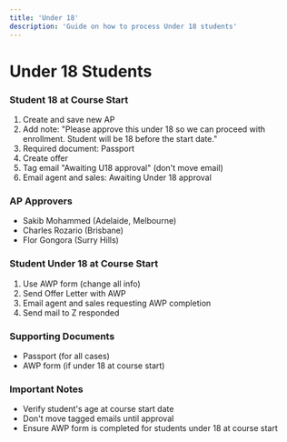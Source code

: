 ```yaml
---
title: 'Under 18'
description: 'Guide on how to process Under 18 students'
---
```

# Under 18 Students 

### Student 18 at Course Start
1. Create and save new AP
2. Add note: "Please approve this under 18 so we can proceed with enrollment. Student will be 18 before the start date."
3. Required document: Passport
4. Create offer
5. Tag email "Awaiting U18 approval" (don't move email)
6. Email agent and sales: Awaiting Under 18 approval

### AP Approvers
- Sakib Mohammed (Adelaide, Melbourne)
- Charles Rozario (Brisbane)
- Flor Gongora (Surry Hills)

### Student Under 18 at Course Start
1. Use AWP form (change all info)
2. Send Offer Letter with AWP
3. Email agent and sales requesting AWP completion
4. Send mail to Z responded

### Supporting Documents
- Passport (for all cases)
- AWP form (if under 18 at course start)

### Important Notes
- Verify student's age at course start date
- Don't move tagged emails until approval
- Ensure AWP form is completed for students under 18 at course start